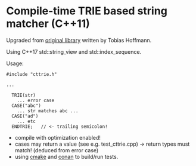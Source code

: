 # Compile-time TRIE based string matcher (C++11)

Upgraded from [original library](https://github.com/smilingthax/cttrie) written by Tobias Hoffmann.

Using C++17 std::string_view and std::index_sequence.


Usage:

```
#include "cttrie.h"

...

  TRIE(str)
    ... error case
  CASE("abc")
    ... str matches abc ...
  CASE("ad")
    ... etc
  ENDTRIE;   // <- trailing semicolon!
```

* compile with optimization enabled!
* cases may return a value (see e.g. test_cttrie.cpp)
  -> return types must match! (deduced from error case)
* using [cmake](https://cmake.org/) and [conan](https://conan.io/) to build/run tests.
